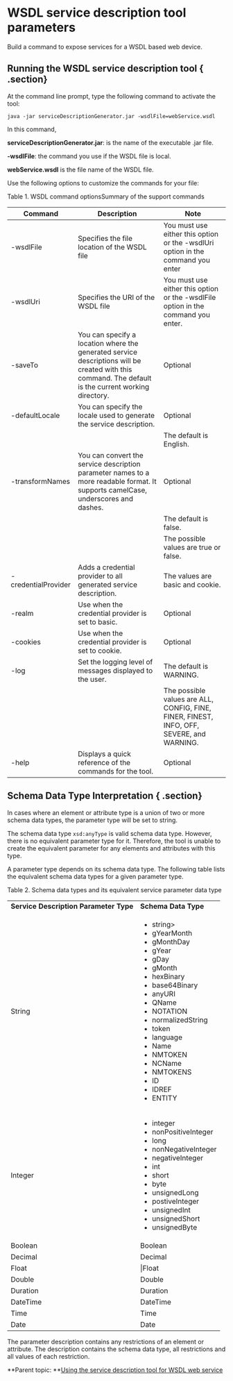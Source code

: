 # WSDL service description tool parameters 

Build a command to expose services for a WSDL based web device.

## Running the WSDL service description tool { .section}

At the command line prompt, type the following command to activate the tool:

```
java -jar serviceDescriptionGenerator.jar -wsdlFile=webService.wsdl
```

In this command,

**serviceDescriptionGenerator.jar**: is the name of the executable .jar file.

**-wsdlFile**:  the command you use if the WSDL file is local.

**webService.wsdl**  is the file name of the WSDL file.

Use the following options to customize the commands for your file:

Table 1. WSDL command optionsSummary of the support commands 

|Command|Description|Note|
|-------|-----------|----|
|-wsdlFile|Specifies the file location of the WSDL file|You must use either this option or the -wsdlUri option in the command you enter|
|-wsdlUri|Specifies the URI of the WSDL file|You must use either this option or the -wsdlFile option in the command you enter.|
|-saveTo|You can specify a location where the generated service descriptions will be created with this command. The default is the current working directory.|Optional|
|-defaultLocale|You can specify the locale used to generate the service description.|Optional|
| | | The default is English.|
|-transformNames|You can convert the service description parameter names to a more readable format. It supports camelCase, underscores and dashes.|Optional|
| | |The default is false.|
| | |The possible values are true or false.|
|-credentialProvider|Adds a credential provider to all generated service description.|The values are basic and cookie.|
|-realm|Use when the credential provider is set to basic.|Optional|
|-cookies|Use when the credential provider is set to cookie.|Optional|
|-log|Set the logging level of messages displayed to the user.|The default is WARNING.|
| | |The possible values are ALL, CONFIG, FINE, FINER, FINEST, INFO, OFF, SEVERE, and WARNING.|
|-help|Displays a quick reference of the commands for the tool.|Optional|

## Schema Data Type Interpretation { .section}

In cases where an element or attribute type is a union of two or more schema data types, the parameter type will be set to string.

The schema data type `xsd:anyType` is valid schema data type. However, there is no equivalent parameter type for it. Therefore, the tool is unable to create the equivalent parameter for any elements and attributes with this type.

A parameter type depends on its schema data type. The following table lists the equivalent schema data types for a given parameter type.

Table 2. Schema data types and its equivalent service parameter data type 

<table>
<tr>
<td><b>Service Description Parameter Type</b> </td><td> <b>Schema Data Type</b></td>
</tr>
<tr>
<td>String
<td><ul>
<li> string></li>
<li> gYearMonth</li>
<li> gMonthDay</li>
<li> gYear</li>
<li> gDay</li>
<li> gMonth</li>
<li> hexBinary</li>
<li> base64Binary</li>
<li> anyURI</li>
<li> QName</li>
<li> NOTATION</li>
<li> normalizedString</li>
<li> token</li>
<li> language</li>
<li> Name</li>
<li> NMTOKEN</li>
<li> NCName</li>
<li> NMTOKENS</li>
<li> ID</li>
<li> IDREF</li>
<li> ENTITY</li>
</ul>
</tr>
<tr>
<td>Integer
<td><ul>
<li> integer</li>
<li> nonPositiveInteger</li>
<li> long</li>
<li> nonNegativeInteger</li>
<li> negativeInteger</li>
<li> int</li>
<li> short</li>
<li> byte</li>
<li> unsignedLong</li>
<li> postiveInteger</li>
<li> unsignedInt</li>
<li> unsignedShort</li>
<li> unsignedByte</li>
</ul>
</tr>
<tr>
<td>Boolean
<td>Boolean
</tr>
<tr>
<td>Decimal
<td>Decimal
</tr>
<tr>
<td>Float
<td>|Float
</tr>
<tr>
<td>Double
<td>Double
</tr>
<tr>
<td>Duration
<td>Duration
</tr>
<tr>
<td>DateTime
<td>DateTime
</tr>
<tr>
<td>Time
<td>Time
</tr>
<tr>
<td>Date
<td>Date
</tr>
</table>

The parameter description contains any restrictions of an element or attribute. The description contains the schema data type, all restrictions and all values of each restriction.

**Parent topic: **[Using the service description tool for WSDL web service](ref_service_wsdl_ovr.md)


